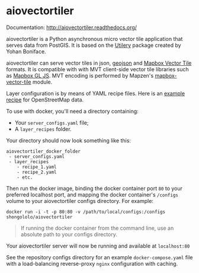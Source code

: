 aiovectortiler
==============

Documentation: http://aiovectortiler.readthedocs.org/

aiovectortiler is a Python asynchronous micro vector tile application that serves data from PostGIS. 
It is based on the [Utilery](https://github.com/tilery/utilery) package created by Yohan Boniface.

aiovectortiler can serve vector tiles in json, [geojson](http://geojson.org) and [Mapbox Vector Tile](https://www.mapbox.com/vector-tiles/) formats. 
It is compatible with with MVT client-side vector tile libraries such as [Mapbox GL JS](https://www.mapbox.com/mapbox-gl-js/api/). 
MVT encoding is performed by Mapzen's [mapbox-vector-tile](https://github.com/tilezen/mapbox-vector-tile) module.

Layer configuration is by means of YAML recipe files. Here is an [example recipe](https://github.com/etalab/utilery-osm-recipe/blob/master/utilery.yml) for OpenStreetMap data.

To use with docker, you'll need a directory containing:
* Your `server_configs.yaml` file;
* A `layer_recipes` folder.

Your directory should now look something like this:
```
aiovectortiler_docker_folder
 - server_configs.yaml
 - layer_recipes
    - recipe_1.yaml
    - recipe_2.yaml
    - etc.
```
Then run the docker image, binding the docker container port `80` to your preferred localhost port, 
and mapping the docker container's `/configs` volume to your aiovectortiler configs directory.
For example:
```
docker run -i -t -p 80:80 -v /path/to/local/configs:/configs shongololo/aiovectortiler
```
> If running the docker container from the command line, use an absolute path to your configs directory.

Your aiovectortiler server will now be running and available at `localhost:80`

See the repository configs directory for an example `docker-compose.yaml` file with a load-balancing reverse-proxy `nginx` configuration with caching.